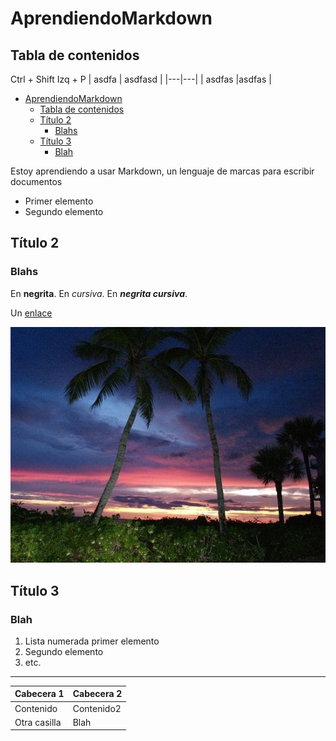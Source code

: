# AprendiendoMarkdown

## Tabla de contenidos
Ctrl + Shift Izq + P
| asdfa  |  asdfasd |
|---|---|
| asdfas  |asdfas   |

- [AprendiendoMarkdown](#aprendiendomarkdown)
  - [Tabla de contenidos](#tabla-de-contenidos)
  - [Título 2](#título-2)
    - [Blahs](#blahs)
  - [Título 3](#título-3)
    - [Blah](#blah)

Estoy aprendiendo a usar Markdown, un lenguaje de marcas para escribir documentos

- Primer elemento
- Segundo elemento

## Título 2

### Blahs

En **negrita**.
En *cursiva*.
En ***negrita cursiva***.

Un [enlace](http://marca.es)

![Foto bonita](img/imagen-bonita.jpg)

## Título 3

### Blah
1. Lista numerada primer elemento
2. Segundo elemento
3. etc.

--- 

|Cabecera 1 | Cabecera 2 |
|---|---|
|Contenido | Contenido2 |
|Otra casilla | Blah |




